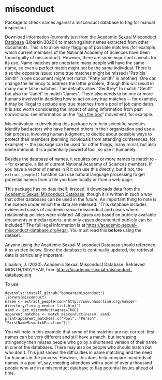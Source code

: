 # misconduct

Package to check names against a misconduct database to flag for manual inspection

Download information (currently just from the [Academic Sexual Misconduct Database](https://academic-sexual-misconduct-database.org) (Libarkin 2020)) to match against names extracted from other documents. This is to allow easy flagging of possible matches (for example, which current members of the National Academy of Sciences have been found guilty of misconduct). However, there are some important caveats for its use. Name matches are uncertain: many people will have the same name, so even a perfect match might not be the same individual. There is also the opposite issue: some true matches might be missed ("Patricia Smith" in one document might not match "Patty Smith" in another). One can change the leniency to address the latter problem, though this will result in many more false matches. The defaults allow "Geoffrey" to match "Geoff" but also for "Janet" to match "James". There also needs to be one or more humans involved in deciding how to act on any true matches -- for example, it may be illegal to exclude any true matches from a pool of job candidates. It is also worth considering the impact of using information from past convictions: see information on the "[ban the box](https://en.wikipedia.org/wiki/Ban_the_Box)" movement, for example. 

My motivation in developing this package is to help scientific societies identify bad actors who have harmed others in their organization and use a fair process, involving human judgment, to decide about possible ways to protect their members (banning individuals from attending conferences, for example) -- the package can be used for other things, many moral, but also some immoral. It is a potentially powerful tool, so use it humanely.

Besides the database of names, it requires one or more names to match to -- for example, a list of current National Academy of Sciences members. If you have a vector of names in R it can use this directly, but if not, the `extract_people()` function can use natural language processing to get potential names from a file you have locally or from a web page.

This package has no data itself; instead, it downloads data from the [Academic Sexual Misconduct Database](https://academic-sexual-misconduct-database.org), though it is written in such a way that other databases can be used in the future. An important thing to note is the license under which the data are released: "This database includes evidenced cases of academic sexual misconduct and cases where relationship policies were violated. All cases are based on publicly available documents or media reports, and only cases documented publicly can be included." The full legal information is at https://academic-sexual-misconduct-database.org/legal. You must read this **before** using the dataset.

Anyone using the Academic Sexual Misconduct Database should reference it as written below. Since the database is continually updated, the retrieval date is particularly important:

Libarkin, J. (2020). Academic Sexual Misconduct Database. Retrieved MONTH/DAY/YEAR, from https://academic-sexual-misconduct-database.org


To use:

```
devtools::install_github("bomeara/misconduct")
library(misconduct)
nasem <- extract_people(con="http://www.nasonline.org/member-directory/living-member-list.html")
asmd <- get_misconduct(agree=TRUE)
apparent_matches <- match_misconduct(nasem, asmd)
print(apparent_matches[,c("Pool", "Person", "FirstNameMismatchFraction")])
```

You will note in this example that some of the matches are not correct: first names can be very different and still have a match, but increasing stringency then misses people who go by a shortened version of their name in one of the databases. There may also be people who should match but who don't. This just shows the difficulties in name matching and the need for humans in the process. However, this does help compare hundreds of names in a pool of, say, meeting attendees with a pool of over a thousand people who are in a misconduct database to flag potential issues ahead of time.